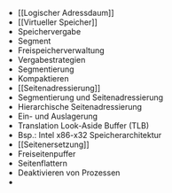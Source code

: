 - [[Logischer Adressdaum]]
- [[Virtueller Speicher]]
- Speichervergabe
- Segment
- Freispeicherverwaltung
- Vergabestrategien
- Segmentierung
- Kompaktieren
- [[Seitenadressierung]]
- Segmentierung und Seitenadressierung
- Hierarchische Seitenadressierung
- Ein- und Auslagerung
- Translation Look-Aside Buffer (TLB)
- Bsp.: Intel x86-x32 Speicherarchitektur
- [[Seitenersetzung]]
- Freiseitenpuffer
- Seitenflattern
- Deaktivieren von Prozessen
- 
